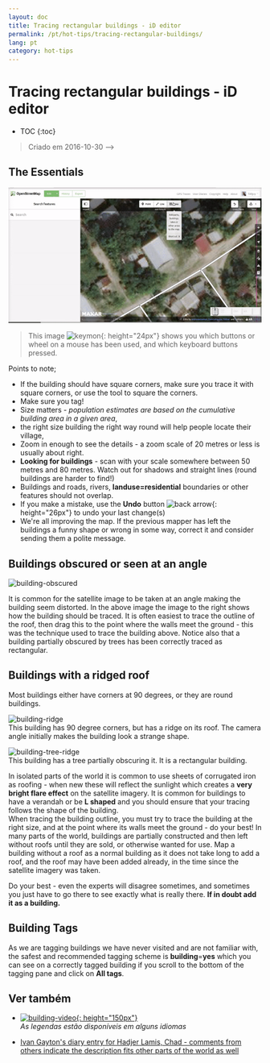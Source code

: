 ```yaml
---
layout: doc
title: Tracing rectangular buildings - iD editor
permalink: /pt/hot-tips/tracing-rectangular-buildings/
lang: pt
category: hot-tips
---
```


Tracing rectangular buildings - iD editor
============

- TOC
{:toc}

> Criado em 2016-10-30  -->  

The Essentials
----------

![Rectangular building][]  

> This image ![keymon]{: height="24px"} shows you which buttons or wheel on a mouse has been used, and which keyboard buttons pressed.  

Points to note;  

- If the building should have square corners, make sure you trace it with square corners, or use the tool to square the corners.  
- Make sure you tag!  
- Size matters - *population estimates are based on the cumulative building area in a given area*,  
- the right size building the right way round will help people locate their village,  
- Zoom in enough to see the details - a zoom scale of 20 metres or less is usually about right.  
- **Looking for buildings** - scan with your scale somewhere between 50 metres and 80 metres. Watch out for shadows and straight lines (round buildings are harder to find!)  
- Buildings and roads, rivers, **landuse=residential** boundaries or other features should not overlap.  
- If you make a mistake, use the **Undo** button ![back arrow]{: height="26px"} to undo your last change(s)  
- We're all improving the map. If the previous mapper has left the buildings a funny shape or wrong in some way, correct it and consider sending them a polite message.  

Buildings obscured or seen at an angle  
--------------------------------------

![building-obscured][]  

It is common for the satellite image to be taken at an angle making the building seem distorted. In the above image the image to the right shows how the building should be traced. It is often easiest to trace the outline of the roof, then drag this to the point where the walls meet the ground - this was the technique used to trace the building above. Notice also that a building partially obscured by trees has been correctly traced as rectangular. 

Buildings with a ridged roof
----------------------------
 
Most buildings either have corners at 90 degrees, or they are round buildings.  

![building-ridge][]  
This building has 90 degree corners, but has a ridge on its roof. The camera angle initially makes the building look a strange shape.  

![building-tree-ridge][]  
This building has a tree partially obscuring it. It is a rectangular building.  

In isolated parts of the world it is common to use sheets of corrugated iron as roofing - when new these will reflect the sunlight which creates a **very bright flare effect** on the satellite imagery. It is common for buildings to have a verandah or be **L shaped** and you should ensure that your tracing follows the shape of the building.  
When tracing the building outline, you must try to trace the building at the right size, and at the point where its walls meet the ground - do your best! In many parts of the world, buildings are partially constructed and then left without roofs until they are sold, or otherwise wanted for use. Map a building without a roof as a normal building as it does not take long to add a roof, and the roof may have been added already, in the time since the satellite imagery was taken.  

Do your best - even the experts will disagree sometimes, and sometimes you just have to go there to see exactly what is really there. **If in doubt add it as a building.**  

Building Tags
-------------

As we are tagging buildings we have never visited and are not familiar with, the safest and recommended tagging scheme is **building**=**yes** which you can see on a correctly tagged building if you scroll to the bottom of the tagging pane and click on **All tags**.

Ver também  
---------

- [![building-video]{: height="150px"}](https://www.youtube.com/watch?v=VPJz-AucqF4&index=7&list=PLb9506_-6FMHZ3nwn9heri3xjQKrSq1hN "Humanitarian OpenStreetMap Team Tutorial Videos - Adding a Building to OpenStreetMap")  
*As legendas estão disponíveis em alguns idiomas*  

- [Ivan Gayton's diary entry for Hadjer Lamis, Chad - comments from others indicate the description fits other parts of the world as well](https://www.openstreetmap.org/user/IvanGayton/diary/38612)



[Rectangular building]: /images/hot-tips/rectangular_building.gif "Tracing a rectangular building, squaring the corners, and adding tags."
[keymon]:/images/hot-tips/keymon.png
[building-ridge]: /images/hot-tips/building-ridge.png
[back arrow]: /images/beginner/back-arrow.png
[building-tree-ridge]: /images/hot-tips/building-tree-ridge.png
[building-obscured]: /images/hot-tips/buildings-obscured-traced-1.png "Before & after - tracing a building seen at an angle"
[building-video]: /images/hot-tips/building-video.png "Humanitarian OpenStreetMap Team Tutorial Videos - Adding a Building to OpenStreetMap"